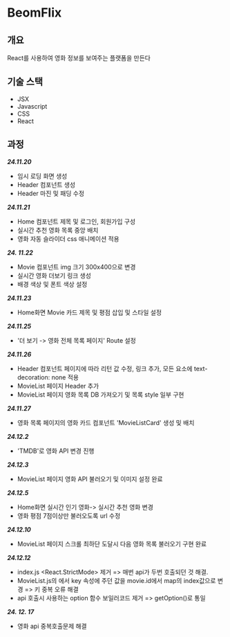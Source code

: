 <h1>BeomFlix</h1>
<h2>개요</h2>
<p>React를 사용하여 영화 정보를 보여주는 플랫폼을 만든다<p>

<h2>기술 스택</h2>
<ul>
  <li>JSX</li>
  <li>Javascript</li>
  <li>CSS</li>
  <li>React</li>
</ul>

<h2>과정</h2>

***24.11.20***
- 임시 로딩 화면 생성
- Header 컴포넌트 생성
- Header 마진 및 패딩 수정

***24.11.21***

- Home 컴포넌트 제목 및 로그인, 회원가입 구성
- 실시간 추천 영화 목록 중앙 배치
- 영화 자동 슬라이더 css 애니메이션 적용

***24. 11.22***
- Movie 컴포넌트 img 크기 300x400으로 변경
- 실시간 영화 더보기 링크 생성
- 배경 색상 및 폰트 색상 설정 

***24.11.23***
- Home화면 Movie 카드 제목 및 평점 삽입 및 스타일 설정


***24.11.25***
- '더 보기 -> 영화 전체 목록 페이지' Route 설정

***24.11.26***
- Header 컴포넌트 페이지에 따라 리턴 값 수정, 링크 추가, 모든 요소에 text-decoration: none 적용
- MovieList 페이지 Header 추가
- MovieList 페이지 영화 목록 DB 가져오기 및 목록 style 일부 구현

***24.11.27***
- 영화 목록 페이지의 영화 카드 컴포넌트 'MovieListCard' 생성 및 배치


***24.12.2***
- 'TMDB'로 영화 API 변경 진행

***24.12.3***
- MovieList 페이지 영화 API 불러오기 및 이미지 설정 완료

***24.12.5***
- Home화면 실시간 인기 영화-> 실시간 추천 영화 변경
- 영화 평점 7점이상만 불러오도록 url 수정

***24.12.10***
- MovieList 페이지 스크롤 최하단 도달시 다음 영화 목록 불러오기 구현 완료

***24.12.12***
- index.js <React.StrictMode> 제거 => 매번 api가 두번 호출되던 것 해결.
- MovieList.js의 <MovieListCard>에서 key 속성에 주던 값을 movie.id에서 map의 index값으로 변경
=> 키 중복 오류 해결
- api 호출시 사용하는 option 함수 보일러코드 제거 => getOption()로 통일

***24. 12. 17***
- 영화 api 중복호출문제 해결